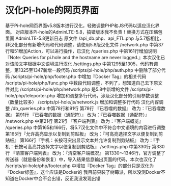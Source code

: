 # 汉化Pi-hole的网页界面
基于Pi-hole网页界面v5.8版本进行汉化，轻微调整PHP和JS代码以适应汉化界面。 
对应版本Pi-hole的AdminLTE-5.8，搞错版本我不负责！替换方式在压缩包里面
AdminLTE-5.8更新日志
原文件
/api_db.php、api_FTL.php 与5.7版相比，非汉化部分有新增代码和代码调整，请使用5.8版汉化文件
/network.php 中第37行和51增加Action，可以进行操作，已汉化
/queries.php 中第161行增加说明『Note: Queries for pi.hole  and the hostname are never logged.』本次汉化已对该段文字根据中文语境进行汉化
/settings.php 中第1295至1305，代码有调整，第1325至1347新增一段代码
/scripts/pi-hole/php/auth.php 中删除了部分代码
/scripts/pi-hole/php/footer.php 中增加『Docker Tag』的相关代码
/scripts/pi-hole/php/func.php 中数段代码调整，不列了，想知道自己去下原文件对比
/scripts/pi-hole/php/network.php 是5.8中新增的文件
/scripts/pi-hole/php/teleporter.php 增加和调整多行代码，涉及汉化部分的引用参数调整（数量比较多）
/scripts/pi-hole/js/network.js 增加和调整多行代码
汉化内容调整
/db_queries.php 中第78行和91行
第78行 『已吞噬的数据』	改为：『已吞噬数据』
第91行 『已吞噬的数据（通配符）』	改为：『已吞噬数据（通配符）』
/network.php 中第21行
第21行	『客户端列表』	改为：『客户端概览』
/queries.php 中第165和166行，将5.7汉化文件中不符合中文语境的内容进行调整
第165行『允许高亮显示以复制到剪贴板』	改为：『可高亮选择文字以便复制到剪贴板』
第166行『手机：长按可突出显示文本并允许复制到剪贴板』	改为：『手机：长按可高亮并选择文字以便复制到剪贴板』
/settings.php 中第330行
第330行	『清空客户端列表』	改为：『清空客户端概况』
第1330～1346行，官方调整了传送器（就是备份和恢复）中，导入结果信息输出页面的代码，本次也汉化了
/scripts/pi-hole/php/footer.php 中增加『Docker Tag』的部分只是汉化为『Docker标签』，这个应该是Docker的
我目前只装了树莓派，所以没测Docker不知道在Docker中会不会出错，反正我没发现出错

